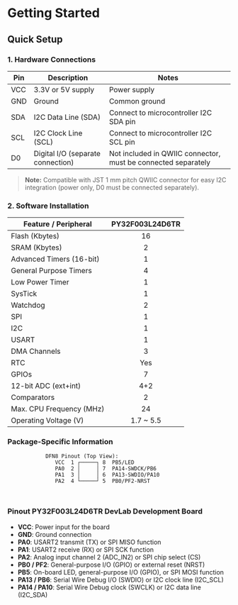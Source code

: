# Getting Started

## Quick Setup

### 1. Hardware Connections

| Pin   | Description                        | Notes                                                                 |
|-------|------------------------------------|-----------------------------------------------------------------------|
| VCC   | 3.3V or 5V supply                  | Power supply                                                          |
| GND   | Ground                            | Common ground                                                         |
| SDA   | I2C Data Line (SDA)                | Connect to microcontroller I2C SDA pin                                |
| SCL   | I2C Clock Line (SCL)               | Connect to microcontroller I2C SCL pin                                |
| D0    | Digital I/O (separate connection)  | Not included in QWIIC connector, must be connected separately         |

> **Note:** Compatible with JST 1 mm pitch QWIIC connector for easy I2C integration (power only, D0 must be connected separately).

### 2. Software Installation

| Feature / Peripheral         | PY32F003L24D6TR |
|-----------------------------|:---------------:|
| Flash (Kbytes)              |       16        |
| SRAM (Kbytes)               |        2        |
| Advanced Timers (16-bit)    |        1        |
| General Purpose Timers      |        4        |
| Low Power Timer             |        1        |
| SysTick                     |        1        |
| Watchdog                    |        2        |
| SPI                         |        1        |
| I2C                         |        1        |
| USART                       |        1        |
| DMA Channels                |        3        |
| RTC                         |      Yes        |
| GPIOs                       |        7        |
| 12-bit ADC (ext+int)        |      4+2        |
| Comparators                 |        2        |
| Max. CPU Frequency (MHz)    |       24        |
| Operating Voltage (V)       |   1.7 ~ 5.5     |


### Package-Specific Information



```
            DFN8 Pinout (Top View):
               VCC  1 ┌─────┐ 8  PB5/LED
               PA0  2 │     │ 7  PA14-SWDCK/PB6
               PA1  3 │     │ 6  PA13-SWDIO/PA10
               PA2  4 └─────┘ 5  PB0/PF2-NRST



```

### Pinout PY32F003L24D6TR DevLab Development Board

- **VCC**: Power input for the board
- **GND**: Ground connection
- **PA0**: USART2 transmit (TX) or SPI MISO function
- **PA1**: USART2 receive (RX) or SPI SCK function
- **PA2**: Analog input channel 2 (ADC_IN2) or SPI chip select (CS)
- **PB0 / PF2**: General-purpose I/O (GPIO) or external reset (NRST)
- **PB5**: On-board LED, general-purpose I/O (GPIO), or SPI MOSI function
- **PA13 / PB6**: Serial Wire Debug I/O (SWDIO) or I2C clock line (I2C_SCL)
- **PA14 / PA10**: Serial Wire Debug clock (SWCLK) or I2C data line (I2C_SDA)
